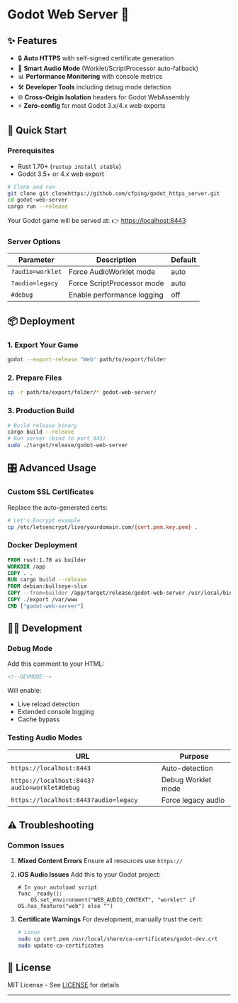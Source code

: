 # Godot Web Server 🚀

## ✨ Features

- 🔒 **Auto HTTPS** with self-signed certificate generation
- 🎵 **Smart Audio Mode** (Worklet/ScriptProcessor auto-fallback)
- 📊 **Performance Monitoring** with console metrics
- 🛠️ **Developer Tools** including debug mode detection
- 🌐 **Cross-Origin Isolation** headers for Godot WebAssembly
- ⚡ **Zero-config** for most Godot 3.x/4.x web exports

## 🚀 Quick Start

### Prerequisites

- Rust 1.70+ (`rustup install stable`)
- Godot 3.5+ or 4.x web export

```bash
# Clone and run
git clone git clonehttps://github.com/cfping/godot_https_server.git
cd godot-web-server
cargo run --release
```

Your Godot game will be served at:
👉 [https://localhost:8443](https://localhost:8443)



### Server Options

| Parameter          | Description                          | Default |
|--------------------|--------------------------------------|---------|
| `?audio=worklet`  | Force AudioWorklet mode              | auto    |
| `?audio=legacy`   | Force ScriptProcessor mode           | auto    |
| `#debug`          | Enable performance logging           | off     |

## 📦 Deployment

### 1. Export Your Game

```bash
godot --export-release "Web" path/to/export/folder
```

### 2. Prepare Files

```bash
cp -r path/to/export/folder/* godot-web-server/
```

### 3. Production Build

```bash
# Build release binary
cargo build --release
# Run server (bind to port 443)
sudo ./target/release/godot-web-server
```

## 🎛️ Advanced Usage

### Custom SSL Certificates

Replace the auto-generated certs:

```bash
# Let's Encrypt example
cp /etc/letsencrypt/live/yourdomain.com/{cert.pem,key.pem} .
```

### Docker Deployment

```dockerfile
FROM rust:1.70 as builder
WORKDIR /app
COPY . .
RUN cargo build --release
FROM debian:bullseye-slim
COPY --from=builder /app/target/release/godot-web-server /usr/local/bin/
COPY ./export /var/www
CMD ["godot-web-server"]
```

## 🧑‍💻 Development

### Debug Mode

Add this comment to your HTML:

```html
<!--DEVMODE-->
```

Will enable:

- Live reload detection
- Extended console logging
- Cache bypass

### Testing Audio Modes

| URL | Purpose |
|-----|---------|
| `https://localhost:8443` | Auto-detection |
| `https://localhost:8443?audio=worklet#debug` | Debug Worklet mode |
| `https://localhost:8443?audio=legacy` | Force legacy audio |

## ⚠️ Troubleshooting

### Common Issues

1. **Mixed Content Errors**
   Ensure all resources use `https://`
2. **iOS Audio Issues**
   Add this to your Godot project:

   ```gdscript
   # In your autoload script
   func _ready():
       OS.set_environment("WEB_AUDIO_CONTEXT", "worklet" if OS.has_feature("web") else "")
   ```

3. **Certificate Warnings**
   For development, manually trust the cert:

   ```bash
   # Linux
   sudo cp cert.pem /usr/local/share/ca-certificates/godot-dev.crt
   sudo update-ca-certificates
   ```

## 📜 License

MIT License - See [LICENSE](LICENSE) for details

---